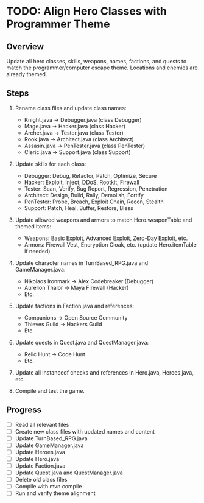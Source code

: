 # TODO: Align Hero Classes with Programmer Theme

## Overview
Update all hero classes, skills, weapons, names, factions, and quests to match the programmer/computer escape theme. Locations and enemies are already themed.

## Steps
1. Rename class files and update class names:
   - Knight.java -> Debugger.java (class Debugger)
   - Mage.java -> Hacker.java (class Hacker)
   - Archer.java -> Tester.java (class Tester)
   - Rook.java -> Architect.java (class Architect)
   - Assasin.java -> PenTester.java (class PenTester)
   - Cleric.java -> Support.java (class Support)

2. Update skills for each class:
   - Debugger: Debug, Refactor, Patch, Optimize, Secure
   - Hacker: Exploit, Inject, DDoS, Rootkit, Firewall
   - Tester: Scan, Verify, Bug Report, Regression, Penetration
   - Architect: Design, Build, Rally, Demolish, Fortify
   - PenTester: Probe, Breach, Exploit Chain, Recon, Stealth
   - Support: Patch, Heal, Buffer, Restore, Bless

3. Update allowed weapons and armors to match Hero.weaponTable and themed items:
   - Weapons: Basic Exploit, Advanced Exploit, Zero-Day Exploit, etc.
   - Armors: Firewall Vest, Encryption Cloak, etc. (update Hero.itemTable if needed)

4. Update character names in TurnBased_RPG.java and GameManager.java:
   - Nikolaos Ironmark -> Alex Codebreaker (Debugger)
   - Aurelion Thalor -> Maya Firewall (Hacker)
   - Etc.

5. Update factions in Faction.java and references:
   - Companions -> Open Source Community
   - Thieves Guild -> Hackers Guild
   - Etc.

6. Update quests in Quest.java and QuestManager.java:
   - Relic Hunt -> Code Hunt
   - Etc.

7. Update all instanceof checks and references in Hero.java, Heroes.java, etc.

8. Compile and test the game.

## Progress
- [ ] Read all relevant files
- [ ] Create new class files with updated names and content
- [ ] Update TurnBased_RPG.java
- [ ] Update GameManager.java
- [ ] Update Heroes.java
- [ ] Update Hero.java
- [ ] Update Faction.java
- [ ] Update Quest.java and QuestManager.java
- [ ] Delete old class files
- [ ] Compile with mvn compile
- [ ] Run and verify theme alignment

